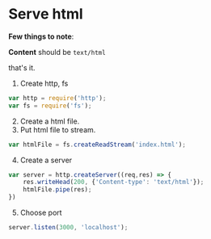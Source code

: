 

# Serve html

**Few things to note**:

**Content** should be `text/html`

that's it.





1. Create http, fs

 ```js
var http = require('http');
var fs = require('fs');
 ```

2. Create a html file.
3. Put html file to stream.

```js
var htmlFile = fs.createReadStream('index.html');
```

4. Create a server

```js
var server = http.createServer((req,res) => {
    res.writeHead(200, {'Content-type': 'text/html'});
    htmlFile.pipe(res);
})
```

5. Choose port

```js
server.listen(3000, 'localhost');
```

